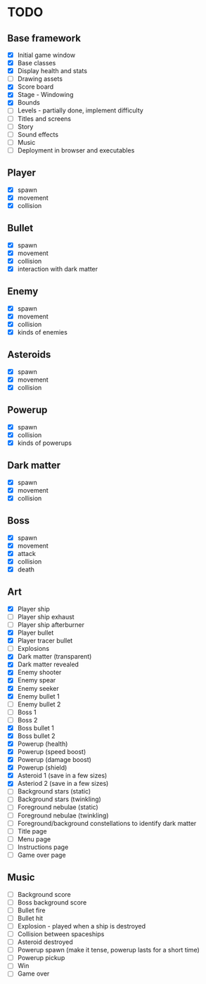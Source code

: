 # TODO
## Base framework
- [x] Initial game window
- [x] Base classes
- [x] Display health and stats
- [ ] Drawing assets
- [x] Score board
- [x] Stage - Windowing
- [x] Bounds
- [ ] Levels - partially done, implement difficulty
- [ ] Titles and screens
- [ ] Story
- [ ] Sound effects
- [ ] Music
- [ ] Deployment in browser and executables

## Player 
- [x] spawn
- [x] movement
- [x] collision

## Bullet
- [x] spawn
- [x] movement
- [x] collision
- [x] interaction with dark matter

## Enemy
- [x] spawn
- [x] movement
- [x] collision
- [x] kinds of enemies

## Asteroids
- [x] spawn
- [x] movement
- [x] collision

## Powerup
- [x] spawn
- [x] collision
- [x] kinds of powerups
 
## Dark matter
- [x] spawn
- [x] movement
- [x] collision

## Boss
- [x] spawn
- [x] movement
- [x] attack
- [x] collision
- [x] death

## Art
- [x] Player ship
- [ ] Player ship exhaust
- [ ] Player ship afterburner
- [x] Player bullet
- [x] Player tracer bullet
- [ ] Explosions
- [x] Dark matter (transparent)
- [x] Dark matter revealed
- [x] Enemy shooter
- [x] Enemy spear
- [x] Enemy seeker
- [x] Enemy bullet 1
- [ ] Enemy bullet 2
- [ ] Boss 1
- [ ] Boss 2
- [x] Boss bullet 1
- [x] Boss bullet 2
- [x] Powerup (health)
- [x] Powerup (speed boost)
- [x] Powerup (damage boost)
- [x] Powerup (shield)
- [x] Asteroid 1 (save in a few sizes)
- [x] Asteriod 2 (save in a few sizes)
- [ ] Background stars (static)
- [ ] Background stars (twinkling)
- [ ] Foreground nebulae (static)
- [ ] Foreground nebulae (twinkling)
- [ ] Foreground/background constellations to identify dark matter
- [ ] Title page
- [ ] Menu page
- [ ] Instructions page
- [ ] Game over page

## Music
- [ ] Background score
- [ ] Boss background score
- [ ] Bullet fire
- [ ] Bullet hit
- [ ] Explosion - played when a ship is destroyed
- [ ] Collision between spaceships
- [ ] Asteroid destroyed
- [ ] Powerup spawn (make it tense, powerup lasts for a short time)
- [ ] Powerup pickup
- [ ] Win
- [ ] Game over
